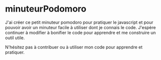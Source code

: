 # minuteurPodomoro

J'ai créer ce petit minuteur pomodoro pour pratiquer le javascript et pour pouvoir avoir un minuteur facile à utiliser dont je connais le code. J'espère continuer à modifier à bonifier le code pour apprendre et me construire un outil utile.

N'hésitez pas à contribuer ou à utiliser mon code pour apprendre et pratiquer.
